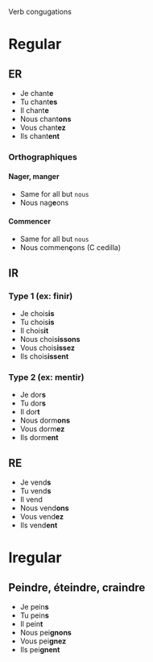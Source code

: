 Verb congugations

# Regular

## ER

- Je    chant**e**
- Tu    chant**es**
- Il    chant**e**
- Nous  chant**ons**
- Vous  chant**ez**
- Ils   chant**ent**

### Orthographiques

#### Nager, manger

- Same for all but `nous`
- Nous  nag**e**ons

#### Commencer

- Same for all but `nous`
- Nous  commen**ç**ons (C cedilla)

## IR

### Type 1 (ex: finir)

- Je    chois**is**
- Tu    chois**is**
- Il    chois**it**
- Nous  chois**issons**
- Vous  chois**issez**
- Ils   chois**issent**

### Type 2 (ex: mentir)

- Je    dor**s**
- Tu    dor**s**
- Il    dor**t**
- Nous  dorm**ons**
- Vous  dorm**ez**
- Ils   dorm**ent**

## RE

- Je    vend**s**
- Tu    vend**s**
- Il    vend
- Nous  vend**ons**
- Vous  vend**ez**
- Ils   vend**ent**


# Iregular

## Peindre, éteindre, craindre

- Je    pein**s**
- Tu    pein**s**
- Il    pein**t**
- Nous  pei**gnons**
- Vous  pei**gnez**
- Ils   pei**gnent**



